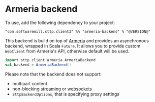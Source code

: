 # Armeria backend

To use, add the following dependency to your project:

```
"com.softwaremill.sttp.client3" %% "armeria-backend" % "@VERSION@"
```

This backend is build on top of [Armeria](https://armeria.dev/docs/client-http) and provides an asynchronous backend, wrapped in Scala `Future`.
It allows you to provide custom `WebClient` from Armeria's API, otherwise default will be used.

```scala
import sttp.client.armeria.ArmeriaBackend
val backend = ArmeriaBackend()
```

Please note that the backend does not support:

* multipart content
* non-blocking [streaming](../requests/streaming.md) or [websockets](../websockets.md)
* `SttpBackendOptions`, that is specifying proxy settings